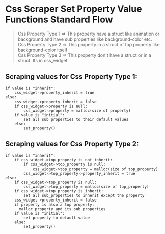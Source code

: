 
# Css Scraper Set Property Value Functions Standard Flow
> Css Property Type 1 => This property have a struct like animation or background and have sub properties like background-color etc.  
> Css Property Type 2 => This property in a struct of top property like background-color itself  
> Css Property Type 3 => This property don't have a struct or in a struct. Its in css_widget

## Scraping values for Css Property Type 1:
```
if value is "inherit":
    css_widget->property_inherit = true
else:
    css_widget->property_inherit = false
    if css_widget->property is null:
        css_widget->property = malloc(size of property)
    if value is "initial":
        set all sub properties to their default values
    else:
        set_property()
```

## Scraping values for Css Property Type 2:

```
if value is "inherit":
    if css_widget->top_property is not inherit:
        if css_widget->top_property is null:
            css_widget->top_property = malloc(size of top_property)
        css_widget->top_property->property_inherit = true
else:
    if css_widget->top_property is null:
        css_widget->top_property = malloc(size of top_property)
    if css_widget->top_property is inherit:
        set all sub_properties to inherit except the property
    css_widget->property_inherit = false
    if property is also a top property:
      malloc property and its sub properties
    if value is "initial":
        set property to default value
    else:
        set_property()
```
